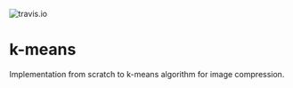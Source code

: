 ![travis.io](https://travis-ci.com/itamar-saraf/k-means.svg?branch=master)





# k-means
Implementation from scratch to k-means algorithm for image compression.
